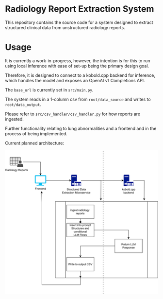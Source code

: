 # Radiology Report Extraction System

This repository contains the source code for a system designed to extract structured clinical data from unstructured radiology reports.

# Usage

It is currently a work-in-progress, however, the intention is for this to run using local inference with ease of set-up being the primary design goal.

Therefore, it is designed to connect to a kobold.cpp backend for inference, which handles the model and exposes an OpenAI v1 Completions API.

The `base_url` is currently set in `src/main.py`.

The system reads in a 1-column csv from `root/data_source` and writes to `root/data_output`.

Please refer to `src/csv_handler/csv_handler.py` for how reports are ingested. 

Further functionality relating to lung abnormalities and a frontend and in the process of being implemented.

Current planned architecture:

![architecture.jpg](image_assets/architecture.jpg)